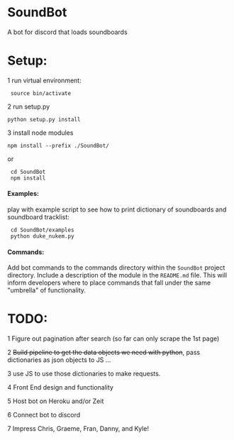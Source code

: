 # SoundBot
A bot for discord that loads soundboards

# Setup:

1 run virtual environment:

``` source bin/activate```

2 run setup.py

``` python setup.py install ```

3 install node modules

``` npm install --prefix ./SoundBot/ ```

 or
 
``` 
 cd SoundBot
 npm install
```

#### Examples:

play with example script to see how to print dictionary of soundboards and soundboard tracklist:

```
 cd SoundBot/examples
 python duke_nukem.py
```

#### Commands:

Add bot commands to the commands directory within the `SoundBot` project directory. Include a description of the module in the `README.md` file. This will inform developers where to place commands that fall under the same "umbrella" of functionality.

# TODO:
 
 1 Figure out pagination after search (so far can only scrape the 1st page)
 
 2 ~~Build pipeline to get the data objects we need with python~~, pass dictionaries as json objects to JS ...
 
 3 use JS to use those dictionaries to make requests.
 
 4 Front End design and functionality
 
 5 Host bot on Heroku and/or Zeit
 
 6 Connect bot to discord
 
 7 Impress Chris, Graeme, Fran, Danny, and Kyle!
